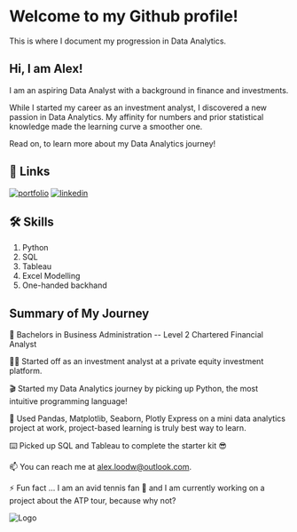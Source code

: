 
# Welcome to my Github profile!

This is where I document my progression in Data Analytics. 


## Hi, I am Alex! 
I am an aspiring Data Analyst with a background in finance and investments.

While I started my career as an investment analyst, I discovered a new passion in Data Analytics. My affinity for numbers and prior statistical knowledge made the learning curve a smoother one.

Read on, to learn more about my Data Analytics journey!


## 🔗 Links
[![portfolio](https://img.shields.io/badge/my_portfolio-000?style=for-the-badge&logo=ko-fi&logoColor=white)](https://github.com/alex-loo?tab=repositories/)
[![linkedin](https://img.shields.io/badge/linkedin-0A66C2?style=for-the-badge&logo=linkedin&logoColor=white)](https://linkedin.com/in/alex-loo-270a64194/)


## 🛠 Skills
1. Python
2. SQL
3. Tableau
4. Excel Modelling
5. One-handed backhand


## Summary of My Journey


🧠 Bachelors in Business Administration -- Level 2 Chartered Financial Analyst

👩‍💻 Started off as an investment analyst at a private equity investment platform.

🎬 Started my Data Analytics journey by picking up Python, the most intuitive programming language!

🧪 Used Pandas, Matplotlib, Seaborn, Plotly Express on a mini data analytics project at work, project-based learning is truly best way to learn.

⌨️ Picked up SQL and Tableau to complete the starter kit 😎

📫 You can reach me at alex.loodw@outlook.com.

⚡️ Fun fact ... I am an avid tennis fan 🎾 and I am currently working on a project about the ATP tour, because why not?


![Logo](https://github-readme-stats.vercel.app/api?username=alex-loo&&show_icons=true&title_color=ffffff&icon_color=bb2acf&text_color=daf7dc&bg_color=151515)

